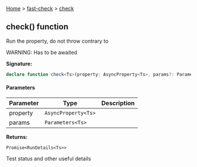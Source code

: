 [Home](/) &gt; [fast-check](../fast-check.md) &gt; [check](check.md)

## check() function

Run the property, do not throw contrary to 

WARNING: Has to be awaited

<b>Signature:</b>

```typescript
declare function check<Ts>(property: AsyncProperty<Ts>, params?: Parameters<Ts>): Promise<RunDetails<Ts>>;
```

#### Parameters

|  Parameter | Type | Description |
|  --- | --- | --- |
|  property | <code>AsyncProperty&lt;Ts&gt;</code> |  |
|  params | <code>Parameters&lt;Ts&gt;</code> |  |

<b>Returns:</b>

`Promise<RunDetails<Ts>>`

Test status and other useful details


